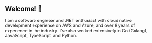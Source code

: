 ## Welcome! 👋

I am a software engineer and .NET enthusiast with cloud native development experience on AWS and Azure, and over 8 years of experience in the industry. I've also worked extensively in Go (Golang), JavaScript, TypeScript, and Python.

<!--
**rodnyjoseph200/rodnyjoseph200** is a ✨ _special_ ✨ repository because its `README.md` (this file) appears on your GitHub profile.

Here are some ideas to get you started:

- 🔭 I’m currently working on ...
- 🌱 I’m currently learning ...
- 👯 I’m looking to collaborate on ...
- 🤔 I’m looking for help with ...
- 💬 Ask me about ...
- 📫 How to reach me: ...
- 😄 Pronouns: ...
- ⚡ Fun fact: ...
-->
